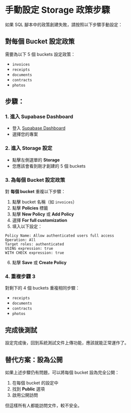 # 手動設定 Storage 政策步驟

如果 SQL 腳本中的政策創建失敗，請按照以下步驟手動設定：

## 對每個 Bucket 設定政策

需要為以下 5 個 buckets 設定政策：
- `invoices`
- `receipts`
- `documents`
- `contracts`
- `photos`

## 步驟：

### 1. 進入 Supabase Dashboard
- 登入 [Supabase Dashboard](https://supabase.com/dashboard)
- 選擇您的專案

### 2. 進入 Storage 設定
- 點擊左側選單的 **Storage**
- 您應該會看到剛才創建的 5 個 buckets

### 3. 為每個 Bucket 設定政策
對 **每個 bucket** 重複以下步驟：

1. 點擊 bucket 名稱（如 `invoices`）
2. 點擊 **Policies** 標籤
3. 點擊 **New Policy** 或 **Add Policy**
4. 選擇 **For full customization**
5. 填入以下設定：

```
Policy Name: Allow authenticated users full access
Operation: All
Target roles: authenticated
USING expression: true
WITH CHECK expression: true
```

6. 點擊 **Save** 或 **Create Policy**

### 4. 重複步驟 3
對剩下的 4 個 buckets 重複相同步驟：
- `receipts`
- `documents` 
- `contracts`
- `photos`

## 完成後測試
設定完成後，回到系統測試文件上傳功能，應該就能正常運作了。

## 替代方案：設為公開
如果上述步驟仍有問題，可以將每個 bucket 設為完全公開：
1. 在每個 bucket 的設定中
2. 找到 **Public** 選項
3. 啟用公開訪問

但這樣所有人都能訪問文件，較不安全。